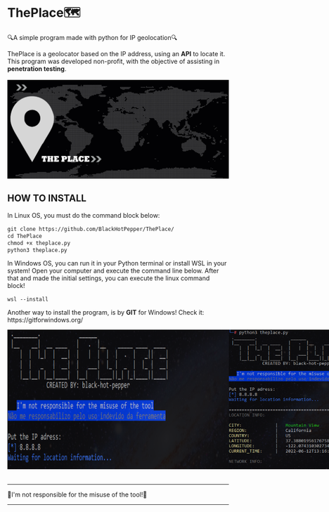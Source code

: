 # ThePlace🗺️
🔍A simple program made with python for IP geolocation🔍

<div>
  ThePlace is a geolocator based on the IP address, using an <b>API</b> to locate it. <br>This program was developed non-profit, with the objective of assisting in <b>penetration testing</b>.
</div>
<div>
  <br>
  <img src="./theplace_banner.png" width="1000px">
  
  
</div>
<div>
  <h2>HOW TO INSTALL</h2>
  <p>In Linux OS, you must do the command block below:</p>
  
  ```
  git clone https://github.com/BlackHotPepper/ThePlace/
  cd ThePlace
  chmod +x theplace.py
  python3 theplace.py
  ```
  <p>In Windows OS, you can run it in your Python terminal or install WSL in your system! Open your computer and execute the command line below. After that and made the initial settings, you can execute the linux command block!</p>
  
  ```
  wsl --install
  ```
  
  <p>Another way to install the program, is by <b>GIT</b> for Windows! Check it: https://gitforwindows.org/</p>
  
  <div style="display: inline-flex;">
    <img src="./theplace_screenshot3.png" width="800px">
    <img src="./theplace_screenshot1.png" width="350px">
    <img src="./theplace_screenshot2.png" width="350px">
  </div>
</div>
<br>
<hr>
<p>🔴I'm not responsible for the misuse of the tool!🔴</p>
<hr>

